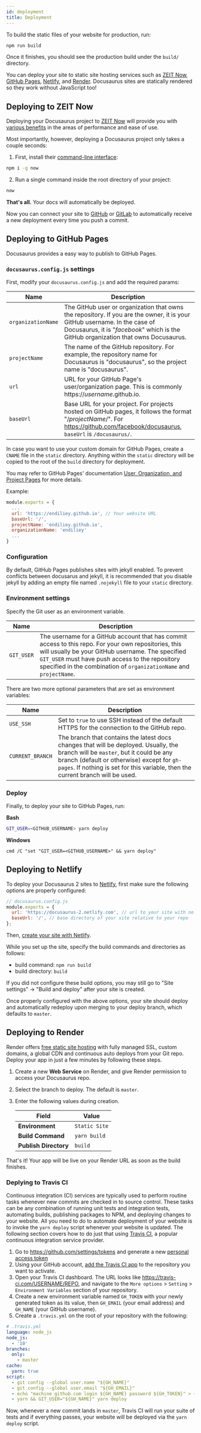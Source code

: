 ```yaml
---
id: deployment
title: Deployment
---
```


To build the static files of your website for production, run:

```bash npm2yarn
npm run build
```

Once it finishes, you should see the production build under the `build/` directory.

You can deploy your site to static site hosting services such as [ZEIT Now](https://zeit.co/now), [GitHub Pages](https://pages.github.com/), [Netlify](https://www.netlify.com/), and [Render](https://render.com/static-sites). Docusaurus sites are statically rendered so they work without JavaScript too!

## Deploying to ZEIT Now

Deploying your Docusaurus project to [ZEIT Now](https://zeit.co/now) will provide you with [various benefits](https://zeit.co/now) in the areas of performance and ease of use.

Most importantly, however, deploying a Docusaurus project only takes a couple seconds:

1. First, install their [command-line interface](https://zeit.co/download):

```bash
npm i -g now
```

2. Run a single command inside the root directory of your project:

```bash
now
```

**That's all.** Your docs will automatically be deployed.

Now you can connect your site to [GitHub](https://zeit.co/github) or [GitLab](https://zeit.co/gitlab) to automatically receive a new deployment every time you push a commit.

## Deploying to GitHub Pages

Docusaurus provides a easy way to publish to GitHub Pages.

### `docusaurus.config.js` settings

First, modify your `docusaurus.config.js` and add the required params:

| Name | Description |
| --- | --- |
| `organizationName` | The GitHub user or organization that owns the repository. If you are the owner, it is your GitHub username. In the case of Docusaurus, it is "_facebook_" which is the GitHub organization that owns Docusaurus. |
| `projectName` | The name of the GitHub repository. For example, the repository name for Docusaurus is "docusaurus", so the project name is "docusaurus". |
| `url` | URL for your GitHub Page's user/organization page. This is commonly https://_username_.github.io. |
| `baseUrl` | Base URL for your project. For projects hosted on GitHub pages, it follows the format "/_projectName_/". For https://github.com/facebook/docusaurus, `baseUrl` is `/docusaurus/`. |

In case you want to use your custom domain for GitHub Pages, create a `CNAME` file in the `static` directory. Anything within the `static` directory will be copied to the root of the `build` directory for deployment.

You may refer to GitHub Pages' documentation [User, Organization, and Project Pages](https://help.github.com/en/articles/user-organization-and-project-pages) for more details.

Example:

```jsx {3-6}
module.exports = {
  ...
  url: 'https://endiliey.github.io', // Your website URL
  baseUrl: '/',
  projectName: 'endiliey.github.io',
  organizationName: 'endiliey'
  ...
}
```

### Configuration

By default, GitHub Pages publishes sites with jekyll enabled. To prevent conflicts between docusarus and jekyll, it is recommended that you disable jekyll by adding an empty file named `.nojekyll` file to your `static` directory.

### Environment settings

Specify the Git user as an environment variable.

| Name | Description |
| --- | --- |
| `GIT_USER` | The username for a GitHub account that has commit access to this repo. For your own repositories, this will usually be your GitHub username. The specified `GIT_USER` must have push access to the repository specified in the combination of `organizationName` and `projectName`. |

There are two more optional parameters that are set as environment variables:

| Name | Description |
| --- | --- |
| `USE_SSH` | Set to `true` to use SSH instead of the default HTTPS for the connection to the GitHub repo. |
| `CURRENT_BRANCH` | The branch that contains the latest docs changes that will be deployed. Usually, the branch will be `master`, but it could be any branch (default or otherwise) except for `gh-pages`. If nothing is set for this variable, then the current branch will be used. |

### Deploy

Finally, to deploy your site to GitHub Pages, run:

**Bash**

```bash
GIT_USER=<GITHUB_USERNAME> yarn deploy
```

**Windows**

```batch
cmd /C "set "GIT_USER=<GITHUB_USERNAME>" && yarn deploy"
```

<!--
TODO: Talk about deployment steps and different hosting options.

References:
- https://www.gatsbyjs.org/docs/deploying-and-hosting/

-->

## Deploying to Netlify

To deploy your Docusaurus 2 sites to [Netlify](https://www.netlify.com/), first make sure the following options are properly configured:

```js {3-4}
// docusaurus.config.js
module.exports = {
  url: 'https://docusaurus-2.netlify.com', // url to your site with no trailing slash
  baseUrl: '/', // base directory of your site relative to your repo
};
```

Then, [create your site with Netlify](https://app.netlify.com/start).

While you set up the site, specify the build commands and directories as follows:

- build command: `npm run build`
- build directory: `build`

If you did not configure these build options, you may still go to "Site settings" -> "Build and deploy" after your site is created.

Once properly configured with the above options, your site should deploy and automatically redeploy upon merging to your deploy branch, which defaults to `master`.

## Deploying to Render

Render offers [free static site hosting](https://render.com/docs/static-sites) with fully managed SSL, custom domains, a global CDN and continuous auto deploys from your Git repo. Deploy your app in just a few minutes by following these steps.

1. Create a new **Web Service** on Render, and give Render permission to access your Docusaurus repo.

2. Select the branch to deploy. The default is `master`.

3. Enter the following values during creation.

   | Field                 | Value         |
   | --------------------- | ------------- |
   | **Environment**       | `Static Site` |
   | **Build Command**     | `yarn build`  |
   | **Publish Directory** | `build`       |

That's it! Your app will be live on your Render URL as soon as the build finishes.

### Deplying to Travis CI

Continuous integration (CI) services are typically used to perform routine tasks whenever new commits are checked in to source control. These tasks can be any combination of running unit tests and integration tests, automating builds, publishing packages to NPM, and deploying changes to your website. All you need to do to automate deployment of your website is to invoke the `yarn deploy` script whenever your website is updated. The following section covers how to do just that using [Travis CI](https://travis-ci.com/), a popular continuous integration service provider.

1. Go to https://github.com/settings/tokens and generate a new [personal access token](https://help.github.com/articles/creating-a-personal-access-token-for-the-command-line/)
1. Using your GitHub account, [add the Travis CI app](https://github.com/marketplace/travis-ci) to the repository you want to activate.
1. Open your Travis CI dashboard. The URL looks like https://travis-ci.com/USERNAME/REPO, and navigate to the `More options` > `Setting` > `Environment Variables` section of your repository.
1. Create a new environment variable named `GH_TOKEN` with your newly generated token as its value, then `GH_EMAIL` (your email address) and `GH_NAME` (your GitHub username).
1. Create a `.travis.yml` on the root of your repository with the following:

```yaml
# .travis.yml
language: node_js
node_js:
  - '10'
branches:
  only:
    - master
cache:
  yarn: true
script:
  - git config --global user.name "${GH_NAME}"
  - git config --global user.email "${GH_EMAIL}"
  - echo "machine github.com login ${GH_NAME} password ${GH_TOKEN}" > ~/.netrc
  - yarn && GIT_USER="${GH_NAME}" yarn deploy
```

Now, whenever a new commit lands in `master`, Travis CI will run your suite of tests and if everything passes, your website will be deployed via the `yarn deploy` script.
